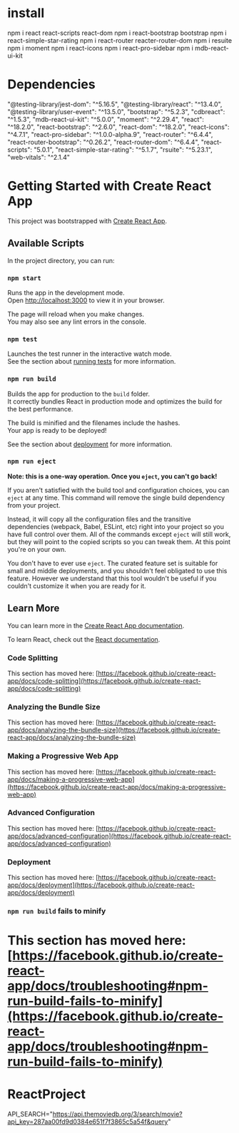 
# install
npm i react react-scripts react-dom
npm i react-bootstrap bootstrap
npm i react-simple-star-rating
npm i react-router reacter-router-dom
npm i resuite
npm i moment
npm i react-icons 
npm i react-pro-sidebar
npm i mdb-react-ui-kit




# Dependencies
"@testing-library/jest-dom": "^5.16.5",
"@testing-library/react": "^13.4.0",
"@testing-library/user-event": "^13.5.0",
"bootstrap": "^5.2.3",
"cdbreact": "^1.5.3",
"mdb-react-ui-kit": "^5.0.0",
"moment": "^2.29.4",
"react": "^18.2.0",
"react-bootstrap": "^2.6.0",
"react-dom": "^18.2.0",
"react-icons": "^4.7.1",
"react-pro-sidebar": "^1.0.0-alpha.9",
"react-router": "^6.4.4",
"react-router-bootstrap": "^0.26.2",
"react-router-dom": "^6.4.4",
"react-scripts": "5.0.1",
"react-simple-star-rating": "^5.1.7",
"rsuite": "^5.23.1",
"web-vitals": "^2.1.4"

# Getting Started with Create React App

This project was bootstrapped with [Create React App](https://github.com/facebook/create-react-app).

## Available Scripts

In the project directory, you can run:

### `npm start`

Runs the app in the development mode.\
Open [http://localhost:3000](http://localhost:3000) to view it in your browser.

The page will reload when you make changes.\
You may also see any lint errors in the console.

### `npm test`

Launches the test runner in the interactive watch mode.\
See the section about [running tests](https://facebook.github.io/create-react-app/docs/running-tests) for more information.

### `npm run build`

Builds the app for production to the `build` folder.\
It correctly bundles React in production mode and optimizes the build for the best performance.

The build is minified and the filenames include the hashes.\
Your app is ready to be deployed!

See the section about [deployment](https://facebook.github.io/create-react-app/docs/deployment) for more information.

### `npm run eject`

**Note: this is a one-way operation. Once you `eject`, you can't go back!**

If you aren't satisfied with the build tool and configuration choices, you can `eject` at any time. This command will remove the single build dependency from your project.

Instead, it will copy all the configuration files and the transitive dependencies (webpack, Babel, ESLint, etc) right into your project so you have full control over them. All of the commands except `eject` will still work, but they will point to the copied scripts so you can tweak them. At this point you're on your own.

You don't have to ever use `eject`. The curated feature set is suitable for small and middle deployments, and you shouldn't feel obligated to use this feature. However we understand that this tool wouldn't be useful if you couldn't customize it when you are ready for it.

## Learn More

You can learn more in the [Create React App documentation](https://facebook.github.io/create-react-app/docs/getting-started).

To learn React, check out the [React documentation](https://reactjs.org/).

### Code Splitting

This section has moved here: [https://facebook.github.io/create-react-app/docs/code-splitting](https://facebook.github.io/create-react-app/docs/code-splitting)

### Analyzing the Bundle Size

This section has moved here: [https://facebook.github.io/create-react-app/docs/analyzing-the-bundle-size](https://facebook.github.io/create-react-app/docs/analyzing-the-bundle-size)

### Making a Progressive Web App

This section has moved here: [https://facebook.github.io/create-react-app/docs/making-a-progressive-web-app](https://facebook.github.io/create-react-app/docs/making-a-progressive-web-app)

### Advanced Configuration

This section has moved here: [https://facebook.github.io/create-react-app/docs/advanced-configuration](https://facebook.github.io/create-react-app/docs/advanced-configuration)

### Deployment

This section has moved here: [https://facebook.github.io/create-react-app/docs/deployment](https://facebook.github.io/create-react-app/docs/deployment)

### `npm run build` fails to minify

# This section has moved here: [https://facebook.github.io/create-react-app/docs/troubleshooting#npm-run-build-fails-to-minify](https://facebook.github.io/create-react-app/docs/troubleshooting#npm-run-build-fails-to-minify)

# ReactProject

API_SEARCH="https://api.themoviedb.org/3/search/movie?api_key=287aa00fd9d0384e651f7f3865c5a54f&query"

